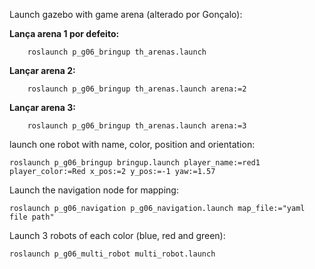 Launch gazebo with game arena (alterado por Gonçalo):

**Lança arena 1 por defeito:**

        roslaunch p_g06_bringup th_arenas.launch 

**Lançar arena 2:**

        roslaunch p_g06_bringup th_arenas.launch arena:=2

**Lançar arena 3:**

        roslaunch p_g06_bringup th_arenas.launch arena:=3


launch one robot with name, color, position and orientation:

    roslaunch p_g06_bringup bringup.launch player_name:=red1 player_color:=Red x_pos:=2 y_pos:=-1 yaw:=1.57

Launch the navigation node for mapping:

    roslaunch p_g06_navigation p_g06_navigation.launch map_file:="yaml file path"
    
Launch 3 robots of each color (blue, red and green):
    
    roslaunch p_g06_multi_robot multi_robot.launch
